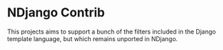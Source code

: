 NDjango Contrib
===============

This projects aims to support a bunch of the filters included in the Django template language, but which remains unported in NDjango.
